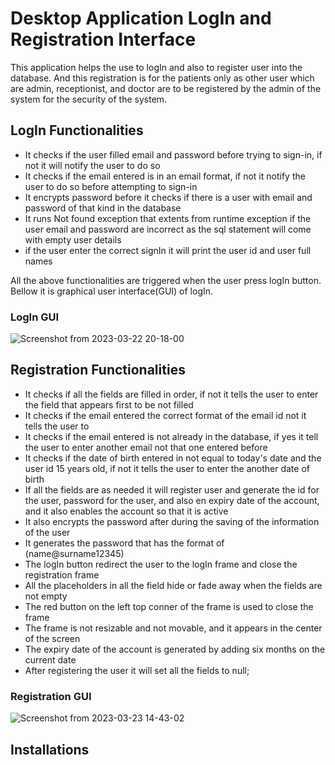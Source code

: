 # Desktop Application LogIn and Registration Interface 

This application helps the use to logIn and also to register user into the database. And this registration is for the patients only as other user which are admin, receptionist, and doctor are to be registered by the admin of 
the system for the security of the system.

## LogIn Functionalities
* It checks if the user filled email and password before trying to sign-in, if not it will notify the user to do so
* It checks if the email entered is in an email format, if not it notify the user to  do so before attempting to sign-in
* It encrypts password before it checks if there is a user with email and password of that kind in the database
* It runs Not found exception that extents from runtime exception if the user email and password are incorrect as the sql statement will come with empty user details
* if the user enter the correct signIn it will print the user id and user full names

All the above functionalities are triggered when the user press logIn button. Bellow it is graphical user interface(GUI) of logIn.

### LogIn GUI
![Screenshot from 2023-03-22 20-18-00](https://user-images.githubusercontent.com/112495633/227000232-a0b1bb49-75d8-4886-bdcd-4dadc1dd7fe1.png)

## Registration Functionalities
* It checks if all the fields are filled in order, if not it tells the user to enter the field that appears first to be not filled
* It checks if the email entered the correct format of the email id not it tells the user to
* It checks if the email entered is not already in the database, if yes it tell the user to enter another email not that one entered before
* It checks if the date of birth entered in not equal to today's date and the user id 15 years old, if not it tells the user to enter the another date of birth
* If all the fields are as needed it will register user and generate the id for the user, password for the user, and also en expiry date of the account, and it also enables the account so that it is active
* It also encrypts the password after during the saving of the information of the user
* It generates the password that has the format of (name@surname12345)
* The logIn button redirect the user to the logIn frame and close the registration frame
* All the placeholders in all the field hide or fade away when the fields are not empty
* The red button on the left top conner of the frame is used to close the frame
* The frame is not resizable and not movable, and it appears in the center of the screen 
* The expiry date of the account is generated by adding six months on the current date
* After registering the user it will set all the fields to null;

### Registration GUI
![Screenshot from 2023-03-23 14-43-02](https://user-images.githubusercontent.com/112495633/227207499-7b6ce212-0735-42f9-874f-c450b6fa3749.png)

## Installations
